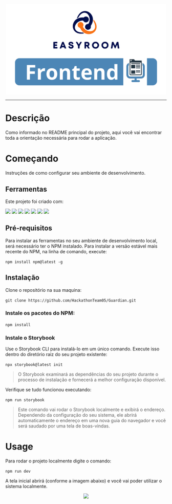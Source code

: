 <p align="center" ><img src=".././img/frontend.png" width="500px" /></p>

---

# Descrição

Como informado no README principal do projeto, aqui você vai encontrar toda a orientação necessária para rodar a aplicação.

# Começando

Instruções de como configurar seu ambiente de desenvolvimento.

## Ferramentas

Este projeto foi criado com:

<p>
<a href="https://code.visualstudio.com"><img src="https://img.shields.io/badge/VSCode-0078D4?style=for-the-badge&logo=visual%20studio%20code&logoColor=white" /></a>
<a href="https://ubuntu.com"><img src="https://img.shields.io/badge/Ubuntu-E95420?style=for-the-badge&logo=ubuntu&logoColor=white" /></a>
<a href="https://react.dev"><img src="https://img.shields.io/badge/React-20232A?style=for-the-badge&logo=react&logoColor=61DAFB" /></a>
<a href="https://vitejs.dev"><img src="https://img.shields.io/badge/Vite-B73BFE?style=for-the-badge&logo=vite&logoColor=FFD62E" /></a>
<a href="https://www.typescriptlang.org"><img src="https://img.shields.io/badge/TypeScript-007ACC?style=for-the-badge&logo=typescript&logoColor=white" /></a>
<a href="https://tailwindcss.com"><img src="https://img.shields.io/badge/Tailwind_CSS-38B2AC?style=for-the-badge&logo=tailwind-css&logoColor=white" /></a>
<a href="https://storybook.js.org"><img src="https://img.shields.io/badge/storybook-FF4785?style=for-the-badge&logo=storybook&logoColor=white" /></a>
</p>

## Pré-requisitos

Para instalar as ferramentas no seu ambiente de desenvolvimento local, será necessário ter o NPM instalado. Para instalar a versão estável mais recente do NPM, na linha de comando, execute:

```npm install npm@latest -g```

## Instalação

Clone o repositório na sua maquina:

```git clone https://github.com/HackathonTeam05/Guardian.git```

### Instale os pacotes do NPM:

```npm install```

### Instale o Storybook

Use o Storybook CLI para instalá-lo em um único comando. Execute isso dentro do diretório raiz do seu projeto existente:

```npx storybook@latest init```

> O Storybook examinará as dependências do seu projeto durante o processo de instalação e fornecerá a melhor configuração disponível.

Verifique se tudo funcionou executando:

```npm run storybook```

> Este comando vai rodar o Storybook localmente e exibirá o endereço. Dependendo da configuração do seu sistema, ele abrirá automaticamente o endereço em uma nova guia do navegador e você será saudado por uma tela de boas-vindas.

# Usage

Para rodar o projeto localmente digite o comando:

```npm run dev```

A tela inicial abrirá (conforme a imagem abaixo) e você vai poder utilizar o sistema localmente.

<p align="center" ><img src=".././img/test.png" width="500px" /></p>

